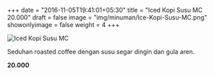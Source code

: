 +++
date = "2016-11-05T19:41:01+05:30"
title = "Iced Kopi Susu MC 20.000"
draft = false
image = "img/minuman/Ice-Kopi-Susu-MC.png"
showonlyimage = false
weight = 4
+++

![Iced Kopi Susu MC][1]

Seduhan roasted coffee dengan susu segar dingin dan gula aren.

**20.000**

[1]: /img/minuman/Ice-Kopi-Susu-MC.png
